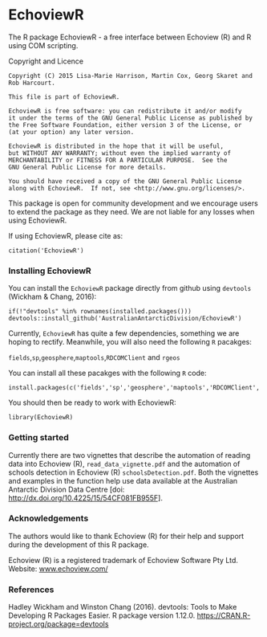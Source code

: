 # EchoviewR
The R package EchoviewR - a free interface between Echoview (R) and R using COM scripting.

Copyright and Licence

    Copyright (C) 2015 Lisa-Marie Harrison, Martin Cox, Georg Skaret and Rob Harcourt.
    
    This file is part of EchoviewR.
    
    EchoviewR is free software: you can redistribute it and/or modify
    it under the terms of the GNU General Public License as published by
    the Free Software Foundation, either version 3 of the License, or
    (at your option) any later version.
    
    EchoviewR is distributed in the hope that it will be useful,
    but WITHOUT ANY WARRANTY; without even the implied warranty of
    MERCHANTABILITY or FITNESS FOR A PARTICULAR PURPOSE.  See the
    GNU General Public License for more details.
    
    You should have received a copy of the GNU General Public License
    along with EchoviewR.  If not, see <http://www.gnu.org/licenses/>.


This package is open for community development and we encourage users to extend the package as they need. We are not liable for any losses when using EchoviewR. 

If using EchoviewR, please cite as:

```{r citation}
citation('EchoviewR')
```


### Installing EchoviewR

You can install the ```EchoviewR``` package directly from github using ```devtools``` (Wickham & Chang, 2016):


```{r install,eval=FALSE}
if(!"devtools" %in% rownames(installed.packages())) devtools::install_github('AustralianAntarcticDivision/EchoviewR')
```

Currently, ```EchoviewR``` has quite a few dependencies, something we are hoping to rectify.  Meanwhile, you will also need the following ```R``` pacakges:

```fields```,```sp```,```geosphere```,```maptools```,```RDCOMClient``` and ```rgeos```
  
You can install all these pacakges with the following  ```R``` code:

```{r dependPacks,eval=FALSE}
install.packages(c('fields','sp','geosphere','maptools','RDCOMClient','rgeos'))
```

You should then be ready to work with EchoviewR:
```{r startEVR, eval=FALSE}
library(EchoviewR)
```

### Getting started

Currently there are two vignettes that describe the automation of reading data into Echoview (R), ```read_data_vignette.pdf``` and the automation of schools detection in Echoview (R) ```schoolsDetection.pdf```.  Both the vignettes and examples in the function help use data available at the Australian Antarctic Division Data Centre [doi: http://dx.doi.org/10.4225/15/54CF081FB955F].

### Acknowledgements

The authors would like to thank Echoview (R) for their help and support during the development of this R package.

Echoview (R) is a registered trademark of Echoview Software Pty Ltd. Website: www.echoview.com/

### References

Hadley Wickham and Winston Chang (2016). devtools: Tools to Make Developing R Packages Easier. R package version 1.12.0.
  https://CRAN.R-project.org/package=devtools

